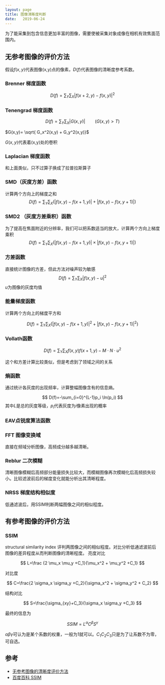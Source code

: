 ```yaml
---
layout: page
title: 图像清晰度判断
date:   2019-06-24
---
```

<!---
版本    日期    作者    描述
v1.0    2019.06.24  lous    文件创建
-->

为了能采集到包含信息更加丰富的图像，需要使被采集对象成像在相机有效焦面范围内。

## 无参考图像的评价方法

假设$f(x,y)$代表图像(x,y)点的像素，$D(f)$代表图像的清晰度参考系数。

### Brenner 梯度函数
  
  $$
  D(f)=\sum_Y \sum_X |f(x+2,y)-f(x,y)|^2
  $$

### Tenengrad 梯度函数
  
  $$
  D(f)=\sum_Y \sum_X |G(x,y)| \qquad (G(x,y)>T)
  $$

  $G(x,y)= \sqrt{ G_x^2(x,y) + G_y^2(x,y)}$  

  $G(x,y)$代表着(x,y)处的卷积

### Laplacian 梯度函数
  
  和上面类似，只不过算子换成了拉普拉斯算子

### SMD（灰度方差）函数
  
  计算两个方向上的梯度之和
  $$
  D(f)=\sum_Y \sum_X (|f(x,y)-f(x+1,y)| + |f(x,y)-f(x,y+1)|) 
  $$

### SMD2 （灰度方差乘积）函数

  为了提高在焦面附近的分辨率，我们可以把系数适当的放大，计算两个方向上梯度乘积
  $$
  D(f)=\sum_Y \sum_X (|f(x,y)-f(x+1,y)| \times |f(x,y)-f(x,y+1)|) 
  $$

### 方差函数

  直接统计图像的方差，但此方法对噪声较为敏感
  $$
  D(f)=\sum_Y \sum_X |f(x,y)-u|^2
  $$
  $u$为图像的灰度均值

### 能量梯度函数
  
  计算两个方向上的梯度平方和

  $$
  D(f)=\sum_Y \sum_X (|f(x,y)-f(x+1,y)|^2 + |f(x,y)-f(x,y+1)|^2) 
  $$

### Vollath函数
  
  $$
  D(f)=\sum_Y \sum_X f(x,y)f(x+1,y) -M \cdot N \cdot u^2
  $$

  这个和方差计算比较类似，但是考虑到了领域之间的关系

### 熵函数
  
  通过统计各灰度的出现频率，计算整幅图像含有的信息熵。

  $$
  D(f)=-\sum_{i=0}^{L-1}p_i \ln(p_i)
  $$
  其中$L$是总的灰度等级，$p_i$代表灰度为$i$像素出现的概率

### EAV点锐度算法函数
  
### FFT 图像变换域
  
  直接在频域分析图像，高频成分越多越清晰。

### Reblur 二次模糊
  
  清晰图像模糊后高频部分能量损失比较大，而模糊图像再次模糊化后高频损失较小。比较滤波前后的梯度变化就能分析出其清晰程度。

### NRSS 梯度结构相似度
  
  低通滤波后，用SSIM判断两幅图像之间的相似程度。

## 有参考图像的评价方法

### SSIM
  
structural similarity index 评判两图像之间的相似程度。对比分析低通滤波前后图像的差异程度从而判断图像的清晰程度。
亮度对比

$$
L=\frac {2 \mu_x \mu_y +C_1}{\mu_x^2 + \mu_y^2 +C_1}
$$

对比度

$$
C=\frac{2 \sigma_x \sigma_y +C_2}{\sigma_x^2 + \sigma_y^2 + C_2}
$$ 

结构对比

$$
S=\frac{\sigma_{xy}+C_3}{\sigma_x \sigma_y +C_3}
$$

最终的信息为

$$
SSIM=L^\alpha C^\beta S^\gamma
$$

$\alpha \beta \gamma$可认为是某个系数的权重，一般为1就可以。$C_1 C_2 C_3$只是为了让系数不为零，可自选。

## 参考

- [无参考图像的清晰度评价方法  ](http://nkwavelet.blog.163.com/blog/static/227756038201461532247117)
- [百度百科 SSIM](https://baike.baidu.com/item/SSIM)